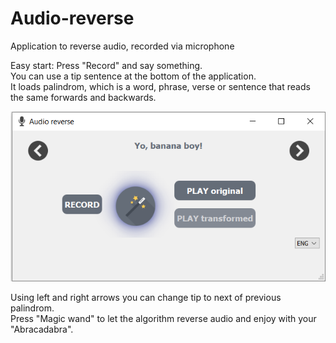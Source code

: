 # Audio-reverse
Application to reverse audio, recorded via microphone

Easy start: Press "Record" and say something.
<br />You can use a tip sentence at the bottom of the application.
<br />It loads palindrom, which is a word, phrase, verse or sentence that reads the same forwards and backwards.

![preview](./ReadmeDoc/Audio-reverse_mainMenu.png)


Using left and right arrows you can change tip to next of previous palindrom.
<br />Press "Magic wand" to let the algorithm reverse audio and enjoy with your "Abracadabra".
